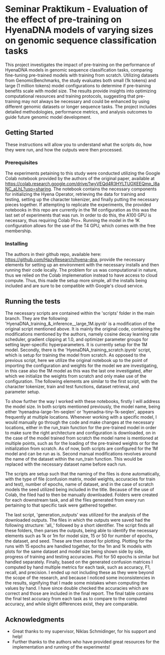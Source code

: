 # Seminar Praktikum - Evaluation of the effect of pre-training on HyenaDNA models of varying sizes on genomic sequence classification tasks  

This project investigates the impact of pre-training on the performance of HyenaDNA models in genomic sequence classification tasks, comparing
fine-tuning pre-trained models with training from scratch. Utilizing datasets from GenomicBenchmarks, the study evaluates both small (1k tokens) 
and large (1 million tokens) model configurations to determine if pre-training benefits scale with model size. The results provide insights into
optimizing computational resources and training protocols, suggesting that pre-training may not always be necessary and could be enhanced by using 
different genomic datasets or longer sequence tasks. The project includes detailed methodologies, performance metrics, and analysis outcomes to 
guide future genomic model development.


## Getting Started

These instructions will allow you to understand what the scripts do, how they were run, and how the outputs were then processed.

### Prerequisites

The experiments petaining to this study were conducted utilizing the Google Colab notebook provided by the authors of the original paper, available
at https://colab.research.google.com/drive/1wyVEQd4R3HYLTUOXEEQmp_I8aNC_aLhL?usp=sharing. The notebook contains the necessary components for initializing
the Hyena Operator, retrieving the data for training and testing, setting up the character tokenizer, and finally putting the necessary pieces together.
If attempting to replicate the experiments, the provided notebooks in this repo are currently in the 1M configuration as this was the last set of experiments
that was run. In order to do this, the A100 GPU is necessary, thus requiring Colab Pro+. Running the model in the 1K configuration allows for the use of the
T4 GPU, which comes with the free membership.

### Installing

The authors in their github repo, available here: https://github.com/HazyResearch/hyena-dna, provide the necessary elements for setting up an environment
with the necessary installs and then running their code locally. The problem for us was computational in nature, thus we relied on the Colab implemenation
instead to have access to cloud compute. Thus, this made the setup more simple, all the installs being included and are sure to be compatible with Google's
cloud service.


## Running the tests

The necessary scripts are contained within the 'scripts' folder in the main branch. They are the following: 'HyenaDNA_training_&_inference__large_1M.ipynb' is
a modification of the original script mentioned above. It is mainly the original code, containing the modifications mentioned by the authors, namely cosine decay
learning rate scheduler, gradient clipping at 1.0, and optimizer parameter groups for setting layer-specific hyperparameters. It is currently setup for the 
1M model. Secondly, there is the 'HyenaDNA_training_scratch.ipynb' script, which is setup for training the model from scratch. As opposed to the previous script,
here we utilize the original notebook up to the point of importing the configuration and weights for the model we are investigating, in this case also the 1M 
model as this was the last one investigated, after which we initialize the weights from scratch and only make use of the configuration. The following elements 
are similar to the first script, with the character tokenizer, train and test functions, dataset retrieval, and parameter setup.

To show further the way I worked with these notebooks, firstly I will address the model size. In both scripts mentioned previously, the model name, being either
'hyenadna-large-1m-seqlen' or 'hyenadna-tiny-1k-seqlen', appears frequently at multiple locations. Whenever working with a specific model, I would manually go through
the code and make changes at the necessary locations, either in the run_train function for the pre-trained model in order to make sure the right architecture and 
configuration is downloaded, on in the case of the model trained from scratch the model name is mentioned at multiple points, such as for the loading of the
pre-trained weights or for the initialization from scratch. As of now, both scripts are configured for the 1M model and can be run as is. Second manual modifications
revolves around the name of the dataset within the run_train function. This would be replaced with the necessary dataset name before each
run.

The scripts are setup such that the naming of the files is done automatically, with the type of file (confusion matrix, model weights, accuracies for train and test), 
number of epochs, name of dataset, and in the case of scratch models the seed utilized being included in the title. Because of the use of Colab, the filed had to then
be manually downloaded. Folders were created for each downstream task, and all the files generated from every run pertaining to that specific task were gathered together.

The last script, 'generation_outputs' was utilized for the analysis of the downloaded outputs. The files in which the outputs were saved had the following structure: 'all_'
followed by a short identifier. The script finds all these folders, then parses the outputs, being able to identify the necessary elements such as 1k or 1m for model size,
15 or 50 for number of epochs, the dataset, and seed. These are then stored for plotting. Plotting for the runs with 15 epochs are handled together, for the 1m and 1k models
with plots for the same dataset and model size being shown side by side, progress of training and testing accuracies. Plot for 50 epochs is similar but handled separately.
Finally, based on the generated confusion matrices I computed by hand multiple metrics for each task, such as accuracy, F1, recall, and precision. I ended up not including
these as they were beyond the scope of the research, and because I noticed some inconsistencies in the results, signifying that I made some mistakes when computing the 
values by hand. I have since double checked the accuracies which are correct and those are included in the final report. The final table contains the final test accuracy
from each task as to compare to the computed accuracy, and while slight differences exist, they are comparable.


## Acknowledgments

* Great thanks to my supervisor, Niklas Schmidinger, for his support and help!
* Further thanks to the authors who have provided great resources for the implementation and running of the experiments!
